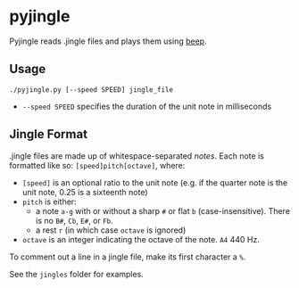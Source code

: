 # pyjingle

Pyjingle reads .jingle files and plays them using [beep](https://github.com/johnath/beep).

## Usage
`./pyjingle.py [--speed SPEED] jingle_file`

* `--speed SPEED` specifies the duration of the unit note in milliseconds

## Jingle Format
.jingle files are made up of whitespace-separated _notes_. Each note is formatted like so: `[speed]pitch[octave]`,
where:

* `[speed]` is an optional ratio to the unit note (e.g. if the quarter note is the unit note, 0.25 is a sixteenth note)
* `pitch` is either:
    * a note `a-g` with or without a sharp `#` or flat `b` (case-insensitive). There is no `B#`, `Cb`, `E#`, or `Fb`.
    * a rest `r` (in which case `octave` is ignored)
* `octave` is an integer indicating the octave of the note. `A4` 440 Hz.

To comment out a line in a jingle file, make its first character a `%`.

See the `jingles` folder for examples.
